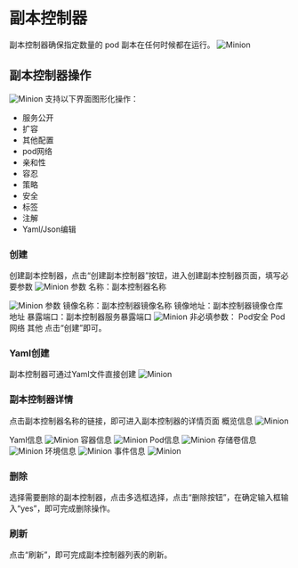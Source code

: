 # 副本控制器

副本控制器确保指定数量的 pod 副本在任何时候都在运行。
![Minion](../../../assets/images/workload/rc-list.jpg)
## 副本控制器操作

![Minion](../../../assets/images/workload/rc-operation.jpg)
支持以下界面图形化操作：
* 服务公开
* 扩容
* 其他配置
* pod网络
* 亲和性
* 容忍
* 策略
* 安全
* 标签
* 注解
* Yaml/Json编辑

### 创建
创建副本控制器，点击“创建副本控制器”按钮，进入创建副本控制器页面，填写必要参数
![Minion](../../../assets/images/workload/rc-create1.jpg)
参数
名称：副本控制器名称

![Minion](../../../assets/images/workload/rc-create2.jpg)
参数
镜像名称：副本控制器镜像名称
镜像地址：副本控制器镜像仓库地址
暴露端口：副本控制器服务暴露端口
![Minion](../../../assets/images/workload/rc-create3.jpg)
非必填参数：
Pod安全
Pod网络
其他
点击“创建”即可。

### Yaml创建
副本控制器可通过Yaml文件直接创建
![Minion](../../../assets/images/workload/rc-create-yaml.jpg)
### 副本控制器详情
点击副本控制器名称的链接，即可进入副本控制器的详情页面
概览信息
![Minion](../../../assets/images/workload/rc-info1.jpg)

Yaml信息
![Minion](../../../assets/images/workload/rc-info2.jpg)
容器信息
![Minion](../../../assets/images/workload/rc-info3.jpg)
Pod信息
![Minion](../../../assets/images/workload/rc-info4.jpg)
存储卷信息
![Minion](../../../assets/images/workload/rc-info5.jpg)
环境信息
![Minion](../../../assets/images/workload/rc-info6.jpg)
事件信息
![Minion](../../../assets/images/workload/rc-info7.jpg)

### 删除
选择需要删除的副本控制器，点击多选框选择，点击“删除按钮”，在确定输入框输入“yes”，即可完成删除操作。
### 刷新
点击“刷新”，即可完成副本控制器列表的刷新。

